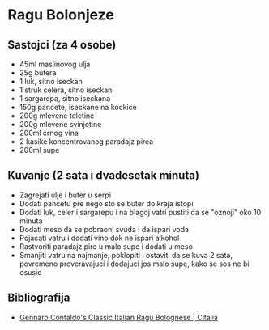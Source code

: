 # Ragu Bolonjeze

## Sastojci (za 4 osobe)

 * 45ml maslinovog ulja
 * 25g butera
 * 1 luk, sitno iseckan
 * 1 struk celera, sitno iseckan
 * 1 sargarepa, sitno iseckana
 * 150g pancete, iseckane na kockice
 * 200g mlevene teletine
 * 200g mlevene svinjetine
 * 200ml crnog vina
 * 2 kasike koncentrovanog paradajz pirea
 * 200ml supe

## Kuvanje (2 sata i dvadesetak minuta)

 * Zagrejati ulje i buter u serpi
 * Dodati pancetu pre nego sto se buter do kraja istopi
 * Dodati luk, celer i sargarepu i na blagoj vatri pustiti da se "oznoji" oko 10 minuta
 * Dodati meso da se pobraoni svuda i da ispari voda
 * Pojacati vatru i dodati vino dok ne ispari alkohol
 * Rastvoriti paradajz pire u malo supe i dodati u meso
 * Smanjiti vatru na najmanje, poklopiti i ostaviti da se kuva 2 sata, povremeno proveravajuci i dodajuci jos malo supe, kako se sos ne bi osusio

## Bibliografija

 * [Gennaro Contaldo's Classic Italian Ragu Bolognese | Citalia](https://youtu.be/KSIrBt6G5yQ)
